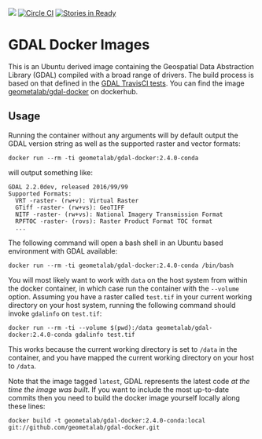 [![](https://imagelayers.io/badge/geometalab/gdal-docker:latest.svg)](https://imagelayers.io/?images=geometalab/gdal-docker:latest 'Get your own badge on imagelayers.io')
[![Circle CI](https://circleci.com/gh/geometalab/gdal-docker.svg?style=svg)](https://circleci.com/gh/geometalab/gdal-docker)
[![Stories in Ready](https://badge.waffle.io/geometalab/gdal-docker.svg?label=ready&title=Ready)](http://waffle.io/geometalab/gdal-docker)

# GDAL Docker Images

This is an Ubuntu derived image containing the Geospatial Data Abstraction
Library (GDAL) compiled with a broad range of drivers. The build process is
based on that defined in the
[GDAL TravisCI tests](https://github.com/OSGeo/gdal/blob/trunk/.travis.yml).
You can find the image [geometalab/gdal-docker][dockerimage] on dockerhub.

[dockerimage]: https://hub.docker.com/r/geometalab/gdal-docker/

## Usage

Running the container without any arguments will by default output the GDAL
version string as well as the supported raster and vector formats:
```
docker run --rm -ti geometalab/gdal-docker:2.4.0-conda
```
will output something like:
```
GDAL 2.2.0dev, released 2016/99/99
Supported Formats:
  VRT -raster- (rw+v): Virtual Raster
  GTiff -raster- (rw+vs): GeoTIFF
  NITF -raster- (rw+vs): National Imagery Transmission Format
  RPFTOC -raster- (rovs): Raster Product Format TOC format
  ...
```

The following command will open a bash shell in an Ubuntu based environment
with GDAL available:

    docker run --rm -ti geometalab/gdal-docker:2.4.0-conda /bin/bash

You will most likely want to work with `data` on the host system from within the
docker container, in which case run the container with the `--volume` option. Assuming
you have a raster called `test.tif` in your current working directory on your
host system, running the following command should invoke `gdalinfo` on
`test.tif`:

    docker run --rm -ti --volume $(pwd):/data geometalab/gdal-docker:2.4.0-conda gdalinfo test.tif

This works because the current working directory is set to `/data` in the
container, and you have mapped the current working directory on your host to
`/data`.

Note that the image tagged `latest`, GDAL represents the latest code *at the
time the image was built*. If you want to include the most up-to-date commits
then you need to build the docker image yourself locally along these lines:

    docker build -t geometalab/gdal-docker:2.4.0-conda:local git://github.com/geometalab/gdal-docker.git
